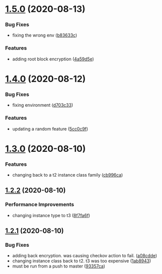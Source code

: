 # [1.5.0](https://github.com/ckilpatrick20/github-actions/compare/v1.4.0...v1.5.0) (2020-08-13)


### Bug Fixes

* fixing the wrong env ([b83633c](https://github.com/ckilpatrick20/github-actions/commit/b83633c9eb1fd4f904d706fbd9b4741e27994ca1))


### Features

* adding root block encryption ([4a59d5e](https://github.com/ckilpatrick20/github-actions/commit/4a59d5e34d192650c8275f2b32d371361f33a8f8))



# [1.4.0](https://github.com/ckilpatrick20/github-actions/compare/v1.3.0...v1.4.0) (2020-08-12)


### Bug Fixes

* fixing environment ([d703c33](https://github.com/ckilpatrick20/github-actions/commit/d703c336fa8c8d19ca3a0608c29b86631d961f96))


### Features

* updating a random feature ([5cc0c9f](https://github.com/ckilpatrick20/github-actions/commit/5cc0c9f1d72fc7e4b9a140a148aa337bc6d13202))



# [1.3.0](https://github.com/ckilpatrick20/github-actions/compare/v1.2.2...v1.3.0) (2020-08-10)


### Features

* changing back to a t2 instance class family ([cb996ca](https://github.com/ckilpatrick20/github-actions/commit/cb996ca397ebb9981419ed7033a983f8a95de60c))



## [1.2.2](https://github.com/ckilpatrick20/github-actions/compare/v1.2.1...v1.2.2) (2020-08-10)


### Performance Improvements

* changing instance type to t3 ([8f7fa6f](https://github.com/ckilpatrick20/github-actions/commit/8f7fa6f9114eeed502ff374b39fc4f405ff5fdca))



## [1.2.1](https://github.com/ckilpatrick20/github-actions/compare/v1.2.0...v1.2.1) (2020-08-10)


### Bug Fixes

* adding back encryption. was causing checkov action to fail. ([a08cdde](https://github.com/ckilpatrick20/github-actions/commit/a08cdde4031b9c8cb5d1608edd02d5dc3bc3eb69))
* changing instance class back to t2. t3 was too expensive ([1ab8943](https://github.com/ckilpatrick20/github-actions/commit/1ab89439a42782f55a2ad591530118dbabd9a447))
* must be run from a push to master ([93357ca](https://github.com/ckilpatrick20/github-actions/commit/93357ca65983ad951dc050484ee0e998442326b0))



